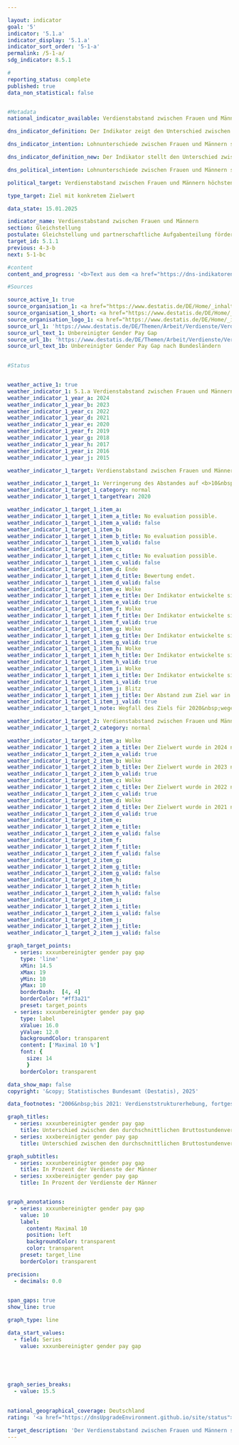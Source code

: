 ```yaml
---

layout: indicator        
goal: '5'        
indicator: '5.1.a'        
indicator_display: '5.1.a'        
indicator_sort_order: '5-1-a'        
permalink: /5-1-a/        
sdg_indicator: 8.5.1        

#
reporting_status: complete        
published: true        
data_non_statistical: false        


#Metadata        
national_indicator_available: Verdienstabstand zwischen Frauen und Männern        

dns_indicator_definition: Der Indikator zeigt den Unterschied zwischen den durchschnittlichen Bruttostundenverdiensten der Frauen und der Männer als Anteil an den durchschnittlichen Bruttostundenverdiensten der Männer.        

dns_indicator_intention: Lohnunterschiede zwischen Frauen und Männern sind in modernen Erwerbsgesellschaften ein Zeichen für soziale Ungleichheit. Die Verringerung der Lohnunterschiede ist ein Indikator für Fortschritte auf dem Weg zur Gleichstellung. Die Bundesregierung verfolgte daher das Ziel, bis zum Jahr 2020&nbsp;den Verdienstabstand auf 10&nbsp;% zu verringern und dieses bis 2030&nbsp;beizubehalten.        

dns_indicator_definition_new: Der Indikator stellt den Unterschied zwischen den durchschnittlichen Bruttostundenverdiensten von Frauen und Männern als Anteil an den durchschnittlichen Bruttostundenverdiensten der Männer dar.        

dns_political_intention: Lohnunterschiede zwischen Frauen und Männern sind in modernen Erwerbsgesellschaften ein Zeichen für soziale Ungleichheit. Die Verringerung der Lohnunterschiede ist ein Indikator für Fortschritte auf dem Weg zur Gleichstellung.        

political_target: Verdienstabstand zwischen Frauen und Männern höchstens 10&nbsp;Prozent bis 2030        

type_target: Ziel mit konkretem Zielwert        

data_state: 15.01.2025        

indicator_name: Verdienstabstand zwischen Frauen und Männern        
section: Gleichstellung        
postulate: Gleichstellung und partnerschaftliche Aufgabenteilung fördern        
target_id: 5.1.1        
previous: 4-3-b        
next: 5-1-bc        

#content         
content_and_progress: '<b>Text aus dem <a href="https://dns-indikatoren.de/assets/Publikationen/Indikatorenberichte/2022.pdf">Indikatorenbericht 2022&nbsp;- Stand 31.10.2022</a></b><br><br>Der hier dargestellte Indikator zeigt den unbereinigten geschlechtsspezifischen Verdienstabstand (unadjusted gender pay gap). Er setzt dafür ausschließlich die durchschnittlichen Bruttostundenverdienste ins Verhältnis zueinander. Im unbereinigten Gender Pay Gap (<abbr title="Gender Pay Gap (Geschlechtsspezifischer Verdienstabstand)" tabindex="0">GPG</abbr>) enthalten ist auch der Lohnabstand, der beispielsweise auf unterschiedliche Berufe, Branchen, Qualifikationen oder Erwerbsbiografien von Frauen und Männern zurückzuführen ist.<br><br>Datengrundlage des Indikators bildet die vierjährliche Verdienststrukturerhebung, die von den Statistischen Ämtern der Länder als repräsentative Stichprobenerhebung mit Auskunftspflicht bei insgesamt maximal 60&nbsp;000&nbsp;Betrieben durchgeführt wird. Auf Basis dieser Daten werden Ergebnisse nach Alter, Bildungsniveau, Leistungsgruppen (Untergliederung in fünf Gruppen von ungelernt bis Arbeitnehmerinnen und Arbeitnehmer in leitender Stellung), Tätigkeit, Tarifbindung, Unternehmensgrößenklassen und Wirtschaftsabschnitten berechnet und der bereinigte Gender Pay Gap bestimmt. Für die Zwischenjahre wird der unbereinigte <abbr title="Gender Pay Gap (Geschlechtsspezifischer Verdienstabstand)" tabindex="0">GPG</abbr> mit den Veränderungsraten aus der vierteljährlichen Verdiensterhebung fortgeschrieben. Für den bereinigten sowie den unbereinigten <abbr title="Gender Pay Gap (Geschlechtsspezifischer Verdienstabstand)" tabindex="0">GPG</abbr> wird die <abbr title="Europäische Union" tabindex="0">EU</abbr>-Abgrenzung zugrunde gelegt, wonach Beschäftigte der Land- und Forstwirtschaft, Fischerei, der öffentlichen Verwaltung, Verteidigung, Sozialversicherung sowie Beschäftigte in Kleinstbetrieben unberücksichtigt bleiben.<br><br>Nach vorläufigen Zahlen verdienten Frauen in den Jahren 2020&nbsp;und 2021&nbsp;durchschnittlich 18&nbsp;% weniger pro Stunde als Männer. Das Ziel, den unbereinigten <abbr title="Gender Pay Gap (Geschlechtsspezifischer Verdienstabstand)" tabindex="0">GPG</abbr> bis 2020&nbsp;auf 10&nbsp;% zu verringern, wurde damit nicht erreicht. Bei Fortsetzung der Entwicklung der letzten fünf Jahre ist zu erwarten, dass das angestrebte Ziel auch bis zum Jahr 2030&nbsp;nicht erreicht wird.<br><br>Über einen längeren Zeitraum betrachtet, zeigt sich für Deutschland ein langsamer, aber stetiger Rückgang des unbereinigten <abbr title="Gender Pay Gap (Geschlechtsspezifischer Verdienstabstand)" tabindex="0">GPG</abbr>. Dieser hatte 2012&nbsp;mit 23&nbsp;% noch um 5&nbsp;Prozentpunkte höher gelegen als 2021. Bei Betrachtung der Ergebnisse nach Bundesländern zeigen sich erhebliche Unterschiede: Am höchsten lag der unbereinigte <abbr title="Gender Pay Gap (Geschlechtsspezifischer Verdienstabstand)" tabindex="0">GPG</abbr> im Jahr 2021&nbsp;mit 22&nbsp;% in Baden-Württemberg und Bremen, während er in Brandenburg, Mecklenburg-Vorpommern und Thüringen 5&nbsp;% betrug.<br><br>Untersuchungen der ursächlichen Faktoren des <abbr title="Gender Pay Gap (Geschlechtsspezifischer Verdienstabstand)" tabindex="0">GPG</abbr> werden alle vier Jahre auf Basis der detaillierten Ergebnisse der Verdienststrukturerhebung durchgeführt. Derzeit liegen Ergebnisse für das Jahr 2018&nbsp;vor. Die Faktoren, die die Verdienstunterschiede bestimmen, unterliegen langfristigen strukturellen Veränderungsprozessen und sind damit im Zeitablauf relativ stabil. 71&nbsp;% des Verdienstunterschieds zwischen Frauen und Männern sind unter anderem darauf zurückzuführen, dass Frauen häufiger in Branchen, Berufen und Leistungsgruppen arbeiten, in denen schlechter bezahlt wird. Auch arbeiten Frauen häufiger als Männer in Minijobs oder in Teilzeit.<br><br>Die verbleibenden 29&nbsp;% des Verdienstunterschieds entsprechen dem bereinigten <abbr title="Gender Pay Gap (Geschlechtsspezifischer Verdienstabstand)" tabindex="0">GPG</abbr> von zuletzt 6&nbsp;% im Jahr 2018. Verglichen mit dem unbereinigten <abbr title="Gender Pay Gap (Geschlechtsspezifischer Verdienstabstand)" tabindex="0">GPG</abbr> zeigt sich beim bereinigten <abbr title="Gender Pay Gap (Geschlechtsspezifischer Verdienstabstand)" tabindex="0">GPG</abbr> auf Ebene der Bundesländer ein wesentlich einheitlicheres Bild. Er lag im Jahr 2018&nbsp;zwischen 4&nbsp;% (in Berlin) und 7&nbsp;% (in Baden-Württemberg, Bayern, Bremen, Hamburg und Sachsen).<br><br>Im europäischen Vergleich liegen überwiegend vorläufige Ergebnisse bis zum Jahr 2020&nbsp;vor. Der unbereinigte <abbr title="Gender Pay Gap (Geschlechtsspezifischer Verdienstabstand)" tabindex="0">GPG</abbr> lag in Deutschland seit 2010&nbsp;durchgehend über dem Durchschnitt der Europäischen Union. Von 25&nbsp;<abbr title="Europäische Union" tabindex="0">EU</abbr>-Staaten, für die Daten für das Jahr 2020&nbsp;vorliegen, weisen nur Lettland mit 22&nbsp;%, Estland mit 21&nbsp;% und Österreich mit 19&nbsp;% einen noch höheren geschlechtsspezifischen Verdienstunterschied auf. Die Staaten mit den <abbr title="Europäische Union" tabindex="0">EU</abbr>-weit geringsten geschlechtsspezifischen Unterschieden im Bruttostundenverdienst waren Luxemburg (1&nbsp;%), Rumänien (2&nbsp;%) und Slowenien (3&nbsp;%).'                

#Sources        

source_active_1: true
source_organisation_1: <a href="https://www.destatis.de/DE/Home/_inhalt.html" target="_blank">Statistisches Bundesamt</a>
source_organisation_1_short: <a href="https://www.destatis.de/DE/Home/_inhalt.html" target="_blank">Statistisches Bundesamt</a>
source_organisation_logo_1: <a href="https://www.destatis.de/DE/Home/_inhalt.html" target="_blank"><img src="https://dnsTestEnvironment.github.io/dns-indicators/public/OrgImgDe/destatis.png" alt="Statistisches Bundesamt" title=" Klicken Sie hier um zur Homepage der Organisation Statistisches Bundesamt zu gelangen." style="height:60px; width:148px; border:transparent"/></a>
source_url_1: 'https://www.destatis.de/DE/Themen/Arbeit/Verdienste/Verdienste-GenderPayGap/Tabellen/ugpg-01-gebietsstand.html'
source_url_text_1: Unbereinigter Gender Pay Gap
source_url_1b: 'https://www.destatis.de/DE/Themen/Arbeit/Verdienste/Verdienste-GenderPayGap/Tabellen/ugpg-02-bundeslaender-ab-2014.html'
source_url_text_1b: Unbereinigter Gender Pay Gap nach Bundesländern
        

#Status        


weather_active_1: true
weather_indicator_1: 5.1.a Verdienstabstand zwischen Frauen und Männern
weather_indicator_1_year_a: 2024
weather_indicator_1_year_b: 2023
weather_indicator_1_year_c: 2022
weather_indicator_1_year_d: 2021
weather_indicator_1_year_e: 2020
weather_indicator_1_year_f: 2019
weather_indicator_1_year_g: 2018
weather_indicator_1_year_h: 2017
weather_indicator_1_year_i: 2016
weather_indicator_1_year_j: 2015

weather_indicator_1_target: Verdienstabstand zwischen Frauen und Männern höchstens 10&nbsp;Prozent bis 2030

weather_indicator_1_target_1: Verringerung des Abstandes auf <b>10&nbsp;%</b> bis 2020
weather_indicator_1_target_1_category: normal
weather_indicator_1_target_1_targetYear: 2020

weather_indicator_1_target_1_item_a: 
weather_indicator_1_target_1_item_a_title: No evaluation possible.
weather_indicator_1_target_1_item_a_valid: false
weather_indicator_1_target_1_item_b: 
weather_indicator_1_target_1_item_b_title: No evaluation possible.
weather_indicator_1_target_1_item_b_valid: false
weather_indicator_1_target_1_item_c: 
weather_indicator_1_target_1_item_c_title: No evaluation possible.
weather_indicator_1_target_1_item_c_valid: false
weather_indicator_1_target_1_item_d: Ende
weather_indicator_1_target_1_item_d_title: Bewertung endet.
weather_indicator_1_target_1_item_d_valid: false
weather_indicator_1_target_1_item_e: Wolke
weather_indicator_1_target_1_item_e_title: Der Indikator entwickelte sich in 2020 zwar in die gewünschte Richtung auf das Ziel zu, bei Fortsetzung der Entwicklung wäre das Ziel im Zieljahr aber um mehr als 20 % der Differenz zwischen Zielwert und dem Wert aus 2020 verfehlt worden.
weather_indicator_1_target_1_item_e_valid: true
weather_indicator_1_target_1_item_f: Wolke
weather_indicator_1_target_1_item_f_title: Der Indikator entwickelte sich in 2019 zwar in die gewünschte Richtung auf das Ziel zu, bei Fortsetzung der Entwicklung wäre das Ziel im Zieljahr aber um mehr als 20 % der Differenz zwischen Zielwert und dem Wert aus 2019 verfehlt worden.
weather_indicator_1_target_1_item_f_valid: true
weather_indicator_1_target_1_item_g: Wolke
weather_indicator_1_target_1_item_g_title: Der Indikator entwickelte sich in 2018 zwar in die gewünschte Richtung auf das Ziel zu, bei Fortsetzung der Entwicklung wäre das Ziel im Zieljahr aber um mehr als 20 % der Differenz zwischen Zielwert und dem Wert aus 2018 verfehlt worden.
weather_indicator_1_target_1_item_g_valid: true
weather_indicator_1_target_1_item_h: Wolke
weather_indicator_1_target_1_item_h_title: Der Indikator entwickelte sich in 2017 zwar in die gewünschte Richtung auf das Ziel zu, bei Fortsetzung der Entwicklung wäre das Ziel im Zieljahr aber um mehr als 20 % der Differenz zwischen Zielwert und dem Wert aus 2017 verfehlt worden.
weather_indicator_1_target_1_item_h_valid: true
weather_indicator_1_target_1_item_i: Wolke
weather_indicator_1_target_1_item_i_title: Der Indikator entwickelte sich in 2016 zwar in die gewünschte Richtung auf das Ziel zu, bei Fortsetzung der Entwicklung wäre das Ziel im Zieljahr aber um mehr als 20 % der Differenz zwischen Zielwert und dem Wert aus 2016 verfehlt worden.
weather_indicator_1_target_1_item_i_valid: true
weather_indicator_1_target_1_item_j: Blitz
weather_indicator_1_target_1_item_j_title: Der Abstand zum Ziel war in 2015 konstant hoch oder hat sich vergrößert. Der Indikator entwickelte sich also nicht in die gewünschte Richtung.
weather_indicator_1_target_1_item_j_valid: true
weather_indicator_1_target_1_note: Wegfall des Ziels für 2020&nbsp;wegen zeitlichen Ablaufs.

weather_indicator_1_target_2: Verdienstabstand zwischen Frauen und Männern höchstens <b>10&nbsp;%</b> bis 2030
weather_indicator_1_target_2_category: normal

weather_indicator_1_target_2_item_a: Wolke
weather_indicator_1_target_2_item_a_title: Der Zielwert wurde in 2024 nicht erreicht, aber die durchschnittliche Entwicklung wies in die gewünschte Richtung.
weather_indicator_1_target_2_item_a_valid: true
weather_indicator_1_target_2_item_b: Wolke
weather_indicator_1_target_2_item_b_title: Der Zielwert wurde in 2023 nicht erreicht, aber die durchschnittliche Entwicklung wies in die gewünschte Richtung.
weather_indicator_1_target_2_item_b_valid: true
weather_indicator_1_target_2_item_c: Wolke
weather_indicator_1_target_2_item_c_title: Der Zielwert wurde in 2022 nicht erreicht, aber die durchschnittliche Entwicklung wies in die gewünschte Richtung.
weather_indicator_1_target_2_item_c_valid: true
weather_indicator_1_target_2_item_d: Wolke
weather_indicator_1_target_2_item_d_title: Der Zielwert wurde in 2021 nicht erreicht, aber die durchschnittliche Entwicklung wies in die gewünschte Richtung.
weather_indicator_1_target_2_item_d_valid: true
weather_indicator_1_target_2_item_e: 
weather_indicator_1_target_2_item_e_title: 
weather_indicator_1_target_2_item_e_valid: false
weather_indicator_1_target_2_item_f: 
weather_indicator_1_target_2_item_f_title: 
weather_indicator_1_target_2_item_f_valid: false
weather_indicator_1_target_2_item_g: 
weather_indicator_1_target_2_item_g_title: 
weather_indicator_1_target_2_item_g_valid: false
weather_indicator_1_target_2_item_h: 
weather_indicator_1_target_2_item_h_title: 
weather_indicator_1_target_2_item_h_valid: false
weather_indicator_1_target_2_item_i: 
weather_indicator_1_target_2_item_i_title: 
weather_indicator_1_target_2_item_i_valid: false
weather_indicator_1_target_2_item_j: 
weather_indicator_1_target_2_item_j_title: 
weather_indicator_1_target_2_item_j_valid: false        

graph_target_points:
  - series: xxxunbereinigter gender pay gap
    type: 'line'
    xMin: 14.5
    xMax: 19
    yMin: 10
    yMax: 10
    borderDash:  [4, 4]
    borderColor: "#ff3a21"
    preset: target_points
  - series: xxxunbereinigter gender pay gap
    type: label
    xValue: 16.0
    yValue: 12.0
    backgroundColor: transparent
    content: ['Maximal 10 %']
    font: {
      size: 14
      }
    borderColor: transparent        

data_show_map: false        
copyright: '&copy; Statistisches Bundesamt (Destatis), 2025'        

data_footnotes: "2006&nbsp;bis 2021: Verdienststrukturerhebung, fortgeschrieben mit Ergebnissen der vierteljährlichen Verdiensterhebung.<br>• Ab 2022: Ergebnisse der Verdiensterhebung."        

graph_titles: 
  - series: xxxunbereinigter gender pay gap
    title: Unterschied zwischen den durchschnittlichen Bruttostundenverdiensten von Frauen und Männern
  - series: xxxbereinigter gender pay gap
    title: Unterschied zwischen den durchschnittlichen Bruttostundenverdiensten von Frauen und Männern        

graph_subtitles: 
  - series: xxxunbereinigter gender pay gap
    title: In Prozent der Verdienste der Männer
  - series: xxxbereinigter gender pay gap
    title: In Prozent der Verdienste der Männer        


graph_annotations:
  - series: xxxunbereinigter gender pay gap
    value: 10
    label:
      content: Maximal 10 
      position: left
      backgroundColor: transparent
      color: transparent
    preset: target_line
    borderColor: transparent        

precision: 
  - decimals: 0.0
            

span_gaps: true        
show_line: true        

graph_type: line                

data_start_values: 
  - field: Series
    value: xxxunbereinigter gender pay gap        

        

        

graph_series_breaks: 
  - value: 15.5
                            

national_geographical_coverage: Deutschland                
rating: '<a href="https://dnsUpgradeEnvironment.github.io/site/status"><img src="https://sdg-indikatoren.de/public/Wettersymbole/Wolke.png" title="Der Zielwert wurde in 2024 nicht erreicht, aber die durchschnittliche Entwicklung wies in die gewünschte Richtung." alt="Wettersymbol Wolke"/></a>'        

target_description: 'Der Verdienstabstand zwischen Frauen und Männern soll jedes Jahr höchstens 10&nbsp;Prozent des durchschnittlichen Verdienstes der Männer betragen.<br><br>Ausgehend von der Zielformulierung soll der politisch festgelegte Zielwert seit 2021&nbsp;jedes Jahr erreicht werden. Der Indikatorwert liegt jedoch dauerhaft deutlich oberhalb des Zielwertes, sodass der Indikator 5.1.a für das Jahr 2023&nbsp;mit "Wolke" bewertet wird.<br><br><u>Hinweis:</u> Die Bewertung "Gewitter" wird nicht ausgewiesen, weil die durchschnittliche Entwicklung der letzten sechs Jahre noch immer in Richtung einer Verbesserung deutet.'        
---
```


